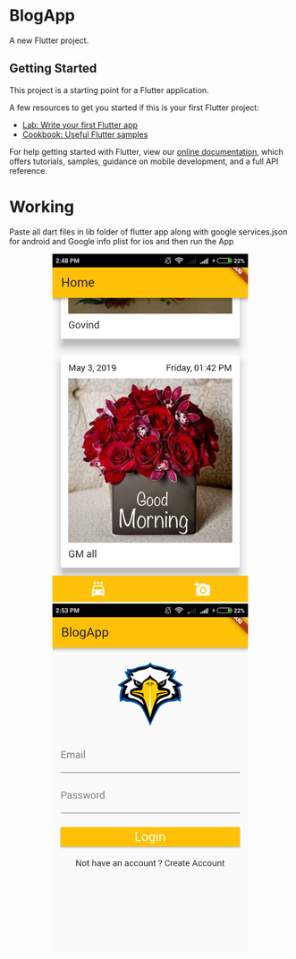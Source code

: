 # BlogApp

A new Flutter project.

## Getting Started

This project is a starting point for a Flutter application.

A few resources to get you started if this is your first Flutter project:

- [Lab: Write your first Flutter app](https://flutter.io/docs/get-started/codelab)
- [Cookbook: Useful Flutter samples](https://flutter.io/docs/cookbook)

For help getting started with Flutter, view our 
[online documentation](https://flutter.io/docs), which offers tutorials, 
samples, guidance on mobile development, and a full API reference.


# Working

Paste all dart files in lib folder of flutter app along with google services.json for android and Google info plist for ios
and then run the App

<p align="center">
  <img src="Screenshot_2019-05-03-14-48-33-950_com.example.joker.png" width="350" title="hover text">
  <img src="Screenshot_2019-05-03-14-53-54-148_com.example.joker.png" width="350" alt="accessibility text">
</p>
